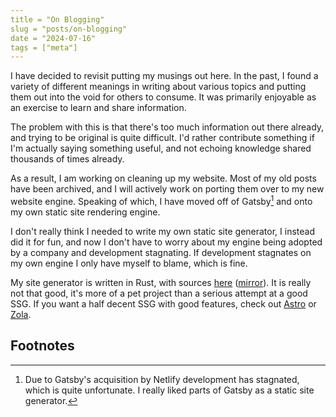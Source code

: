 ```yaml
---
title = "On Blogging"
slug = "posts/on-blogging"
date = "2024-07-16"
tags = ["meta"]
---
```


I have decided to revisit putting my musings out here. In the past, I found a variety of different meanings in writing about various topics and putting them out into the void for others to consume. It was primarily enjoyable as an exercise to learn and share information. 

The problem with this is that there's too much information out there already, and trying to be original is quite difficult. I'd rather contribute something if I'm actually saying something useful, and not echoing knowledge shared thousands of times already.

As a result, I am working on cleaning up my website. Most of my old posts have been archived, and I will actively work on porting them over to my new website engine. Speaking of which, I have moved off of Gatsby[^1] and onto my own static site rendering engine.

I don't really think I needed to write my own static site generator, I instead did it for fun, and now I don't have to worry about my engine being adopted by a company and development stagnating. If development stagnates on my own engine I only have myself to blame, which is fine.

My site generator is written in Rust, with sources [here](https://gitlab.advtech.ca/netwinder/advtech.ca) ([mirror](https://github.com/TheConner/advtech.ca)). It is really not that good, it's more of a pet project than a serious attempt at a good SSG. If you want a half decent SSG with good features, check out [Astro](https://astro.build/) or [Zola](https://www.getzola.org/). 


## Footnotes

[^1]: Due to Gatsby's acquisition by Netlify development has stagnated, which is quite unfortunate. I really liked parts of Gatsby as a static site generator.